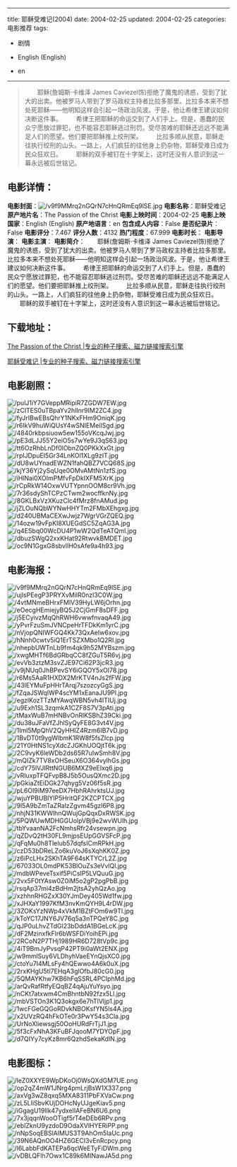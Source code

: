 
---
title: 耶稣受难记(2004)
date: 2004-02-25
updated: 2004-02-25
categories: 电影推荐
tags:
- 剧情

- English (English)
- en
---


> 　　耶稣(詹姆斯·卡维泽 James Caviezel饰)拒绝了魔鬼的诱惑，受到了犹大的出卖。他被罗马人带到了罗马政权主持者比拉多那里。比拉多本来不想处死耶稣——他明知这样会引起一场政治风波。于是，他让希律王建议如何决断这件事。 　　希律王把耶稣的命运交到了人们手上。但是，愚蠢的民众宁愿放过罪犯，也不能容忍耶稣逃过刑罚。受尽苦难的耶稣还远远不能满足人们的愿望。他们要把耶稣推上绞刑架。 　　比拉多顺从民意，耶稣走往执行绞刑的山头。一路上，人们疯狂的往他身上扔杂物，耶稣受难日成为民众狂欢日。 　　耶稣的双手被钉在十字架上，这时还没有人意识到这一幕永远被后世铭记。

## **电影详情**：

**电影封面**：<img src="https://image.tmdb.org/t/p/w200/v9f9MMrq2nGQrN7cHnQRmEq9lSE.jpg" alt="/v9f9MMrq2nGQrN7cHnQRmEq9lSE.jpg" title="/v9f9MMrq2nGQrN7cHnQRmEq9lSE.jpg">
**电影名称**：耶稣受难记
**原产地片名**：The Passion of the Christ
**电影上映时间**：2004-02-25
**电影上映国家**：English (English)
**原产地语言**：en
**包含成人内容**：False
**是否纪录片**：False
**电影评分**：7.467
**评分人数**：4132
**热门程度**：67.999
**电影时长**：
**电影导演**：
**电影主演**：
**电影简介**：　　耶稣(詹姆斯·卡维泽 James Caviezel饰)拒绝了魔鬼的诱惑，受到了犹大的出卖。他被罗马人带到了罗马政权主持者比拉多那里。比拉多本来不想处死耶稣——他明知这样会引起一场政治风波。于是，他让希律王建议如何决断这件事。 　　希律王把耶稣的命运交到了人们手上。但是，愚蠢的民众宁愿放过罪犯，也不能容忍耶稣逃过刑罚。受尽苦难的耶稣还远远不能满足人们的愿望。他们要把耶稣推上绞刑架。 　　比拉多顺从民意，耶稣走往执行绞刑的山头。一路上，人们疯狂的往他身上扔杂物，耶稣受难日成为民众狂欢日。 　　耶稣的双手被钉在十字架上，这时还没有人意识到这一幕永远被后世铭记。

## **下载地址**：
[The Passion of the Christ |专业的种子搜索、磁力链接搜索引擎](https://movie.amd794.com:2083/?search=The%20Passion%20of%20the%20Christ&ordering=&mode=match_phrase&page_size=10&page=1)

[耶稣受难记 |专业的种子搜索、磁力链接搜索引擎](https://movie.amd794.com:2083/?search=%E8%80%B6%E7%A8%A3%E5%8F%97%E9%9A%BE%E8%AE%B0&ordering=&mode=match_phrase&page_size=10&page=1)
 

## **电影剧照**：
<img src="https://image.tmdb.org/t/p/original/pulJ1iY7GVeppMRipiR7ZGDW7EW.jpg" alt="/pulJ1iY7GVeppMRipiR7ZGDW7EW.jpg" title="/pulJ1iY7GVeppMRipiR7ZGDW7EW.jpg"><img src="https://image.tmdb.org/t/p/original/zClTES0uTBpaYv2hlInr9IM2ZC4.jpg" alt="/zClTES0uTBpaYv2hlInr9IM2ZC4.jpg" title="/zClTES0uTBpaYv2hlInr9IM2ZC4.jpg"><img src="https://image.tmdb.org/t/p/original/fyJrIBwEBsQhrY1NKxFHm9OniqK.jpg" alt="/fyJrIBwEBsQhrY1NKxFHm9OniqK.jpg" title="/fyJrIBwEBsQhrY1NKxFHm9OniqK.jpg"><img src="https://image.tmdb.org/t/p/original/r6IkV9huWiQUsY4wSNIEMeiISgd.jpg" alt="/r6IkV9huWiQUsY4wSNIEMeiISgd.jpg" title="/r6IkV9huWiQUsY4wSNIEMeiISgd.jpg"><img src="https://image.tmdb.org/t/p/original/4840rkbpsiuow5ew155oVKcqJwj.jpg" alt="/4840rkbpsiuow5ew155oVKcqJwj.jpg" title="/4840rkbpsiuow5ew155oVKcqJwj.jpg"><img src="https://image.tmdb.org/t/p/original/pE3dLJJ55Y2eiO5s7wYe9J3qS63.jpg" alt="/pE3dLJJ55Y2eiO5s7wYe9J3qS63.jpg" title="/pE3dLJJ55Y2eiO5s7wYe9J3qS63.jpg"><img src="https://image.tmdb.org/t/p/original/tt6OzRhbLnDf0lObnZQ0PKkXxGt.jpg" alt="/tt6OzRhbLnDf0lObnZQ0PKkXxGt.jpg" title="/tt6OzRhbLnDf0lObnZQ0PKkXxGt.jpg"><img src="https://image.tmdb.org/t/p/original/rplJDpuEI5Gr34LnKOl1XLg9zIT.jpg" alt="/rplJDpuEI5Gr34LnKOl1XLg9zIT.jpg" title="/rplJDpuEI5Gr34LnKOl1XLg9zIT.jpg"><img src="https://image.tmdb.org/t/p/original/dU8wUYnadEWZN1fahQBZ7VCQ68S.jpg" alt="/dU8wUYnadEWZN1fahQBZ7VCQ68S.jpg" title="/dU8wUYnadEWZN1fahQBZ7VCQ68S.jpg"><img src="https://image.tmdb.org/t/p/original/kjY36Yj2ySqUqe0OMvAMtNn1zfS.jpg" alt="/kjY36Yj2ySqUqe0OMvAMtNn1zfS.jpg" title="/kjY36Yj2ySqUqe0OMvAMtNn1zfS.jpg"><img src="https://image.tmdb.org/t/p/original/iHlNai0XOImPMfvFpDkIXFM5XrK.jpg" alt="/iHlNai0XOImPMfvFpDkIXFM5XrK.jpg" title="/iHlNai0XOImPMfvFpDkIXFM5XrK.jpg"><img src="https://image.tmdb.org/t/p/original/rCpRkW14OxwVUTYpnnOOM8cr9Vh.jpg" alt="/rCpRkW14OxwVUTYpnnOOM8cr9Vh.jpg" title="/rCpRkW14OxwVUTYpnnOOM8cr9Vh.jpg"><img src="https://image.tmdb.org/t/p/original/7r36sdyShTCPzCTwm2wocffknNy.jpg" alt="/7r36sdyShTCPzCTwm2wocffknNy.jpg" title="/7r36sdyShTCPzCTwm2wocffknNy.jpg"><img src="https://image.tmdb.org/t/p/original/8GKLBxVzXKuzClc4fMrz8fnAMud.jpg" alt="/8GKLBxVzXKuzClc4fMrz8fnAMud.jpg" title="/8GKLBxVzXKuzClc4fMrz8fnAMud.jpg"><img src="https://image.tmdb.org/t/p/original/jZLOuNQbWYNwHHYTm2FMbXEhgxg.jpg" alt="/jZLOuNQbWYNwHHYTm2FMbXEhgxg.jpg" title="/jZLOuNQbWYNwHHYTm2FMbXEhgxg.jpg"><img src="https://image.tmdb.org/t/p/original/d240UBMaCEXwJwjz7WgrVGrZQEQ.jpg" alt="/d240UBMaCEXwJwjz7WgrVGrZQEQ.jpg" title="/d240UBMaCEXwJwjz7WgrVGrZQEQ.jpg"><img src="https://image.tmdb.org/t/p/original/14ozw19vFpKI8XUEGdSC5ZqAG3A.jpg" alt="/14ozw19vFpKI8XUEGdSC5ZqAG3A.jpg" title="/14ozw19vFpKI8XUEGdSC5ZqAG3A.jpg"><img src="https://image.tmdb.org/t/p/original/q4ESbq00WcDU4P1wW2QdTeATQml.jpg" alt="/q4ESbq00WcDU4P1wW2QdTeATQml.jpg" title="/q4ESbq00WcDU4P1wW2QdTeATQml.jpg"><img src="https://image.tmdb.org/t/p/original/dbuzSWgQ2xxKHat92RtwvkBMDET.jpg" alt="/dbuzSWgQ2xxKHat92RtwvkBMDET.jpg" title="/dbuzSWgQ2xxKHat92RtwvkBMDET.jpg"><img src="https://image.tmdb.org/t/p/original/oc9N1GgxG8sbvlIH0sAfe9a4h93.jpg" alt="/oc9N1GgxG8sbvlIH0sAfe9a4h93.jpg" title="/oc9N1GgxG8sbvlIH0sAfe9a4h93.jpg">

## **电影海报**：
<img src="https://image.tmdb.org/t/p/original/v9f9MMrq2nGQrN7cHnQRmEq9lSE.jpg" alt="/v9f9MMrq2nGQrN7cHnQRmEq9lSE.jpg" title="/v9f9MMrq2nGQrN7cHnQRmEq9lSE.jpg"><img src="https://image.tmdb.org/t/p/original/ujlsPEegP3PRYXvMilR0nzl3C0W.jpg" alt="/ujlsPEegP3PRYXvMilR0nzl3C0W.jpg" title="/ujlsPEegP3PRYXvMilR0nzl3C0W.jpg"><img src="https://image.tmdb.org/t/p/original/4vtMNmeBHrxFMlV39HyLW6jOrhn.jpg" alt="/4vtMNmeBHrxFMlV39HyLW6jOrhn.jpg" title="/4vtMNmeBHrxFMlV39HyLW6jOrhn.jpg"><img src="https://image.tmdb.org/t/p/original/eOecgHEmiejyBQ5J2CjGmF8sDFF.jpg" alt="/eOecgHEmiejyBQ5J2CjGmF8sDFF.jpg" title="/eOecgHEmiejyBQ5J2CjGmF8sDFF.jpg"><img src="https://image.tmdb.org/t/p/original/j5ECyivzMqQhRWH6vwwfnvaqA49.jpg" alt="/j5ECyivzMqQhRWH6vwwfnvaqA49.jpg" title="/j5ECyivzMqQhRWH6vwwfnvaqA49.jpg"><img src="https://image.tmdb.org/t/p/original/yPvrFzuSmJVNCpeHrTFDkKm1yrC.jpg" alt="/yPvrFzuSmJVNCpeHrTFDkKm1yrC.jpg" title="/yPvrFzuSmJVNCpeHrTFDkKm1yrC.jpg"><img src="https://image.tmdb.org/t/p/original/nVjopQNIWFGQ4Kk73QxAeIw6xov.jpg" alt="/nVjopQNIWFGQ4Kk73QxAeIw6xov.jpg" title="/nVjopQNIWFGQ4Kk73QxAeIw6xov.jpg"><img src="https://image.tmdb.org/t/p/original/hNnh0cwtv5iQ1ErTSZXMbo1Q2Rl.jpg" alt="/hNnh0cwtv5iQ1ErTSZXMbo1Q2Rl.jpg" title="/hNnh0cwtv5iQ1ErTSZXMbo1Q2Rl.jpg"><img src="https://image.tmdb.org/t/p/original/nhepbUWTnLb9fm4qk9h52MYBszm.jpg" alt="/nhepbUWTnLb9fm4qk9h52MYBszm.jpg" title="/nhepbUWTnLb9fm4qk9h52MYBszm.jpg"><img src="https://image.tmdb.org/t/p/original/xwgMHTf6BdGRbqCC8fZGuT5R6vj.jpg" alt="/xwgMHTf6BdGRbqCC8fZGuT5R6vj.jpg" title="/xwgMHTf6BdGRbqCC8fZGuT5R6vj.jpg"><img src="https://image.tmdb.org/t/p/original/evVb3ztzM3svZJE97Ci62P3jcR3.jpg" alt="/evVb3ztzM3svZJE97Ci62P3jcR3.jpg" title="/evVb3ztzM3svZJE97Ci62P3jcR3.jpg"><img src="https://image.tmdb.org/t/p/original/v9jNUq0JhBPevSY6iGQOY5xOI78.jpg" alt="/v9jNUq0JhBPevSY6iGQOY5xOI78.jpg" title="/v9jNUq0JhBPevSY6iGQOY5xOI78.jpg"><img src="https://image.tmdb.org/t/p/original/r6Ms5AaR1HXDX2MrKTV4nJs2fFW.jpg" alt="/r6Ms5AaR1HXDX2MrKTV4nJs2fFW.jpg" title="/r6Ms5AaR1HXDX2MrKTV4nJs2fFW.jpg"><img src="https://image.tmdb.org/t/p/original/43lEYMuFpHHrTArqj7szozcyGgS.jpg" alt="/43lEYMuFpHHrTArqj7szozcyGgS.jpg" title="/43lEYMuFpHHrTArqj7szozcyGgS.jpg"><img src="https://image.tmdb.org/t/p/original/fZqaJSWqIWP4scYM1xEanaJU9Pl.jpg" alt="/fZqaJSWqIWP4scYM1xEanaJU9Pl.jpg" title="/fZqaJSWqIWP4scYM1xEanaJU9Pl.jpg"><img src="https://image.tmdb.org/t/p/original/egzlKozTTzMYAwqWBN5vh4ITIUj.jpg" alt="/egzlKozTTzMYAwqWBN5vh4ITIUj.jpg" title="/egzlKozTTzMYAwqWBN5vh4ITIUj.jpg"><img src="https://image.tmdb.org/t/p/original/u9Exh1SL3zqmkA1CZF8S7V3pAti.jpg" alt="/u9Exh1SL3zqmkA1CZF8S7V3pAti.jpg" title="/u9Exh1SL3zqmkA1CZF8S7V3pAti.jpg"><img src="https://image.tmdb.org/t/p/original/tMaxWuB7mHNBvOnRlKSBhZ39Cki.jpg" alt="/tMaxWuB7mHNBvOnRlKSBhZ39Cki.jpg" title="/tMaxWuB7mHNBvOnRlKSBhZ39Cki.jpg"><img src="https://image.tmdb.org/t/p/original/du38uJFaVfZJhlSyQyFE8G3vt4V.jpg" alt="/du38uJFaVfZJhlSyQyFE8G3vt4V.jpg" title="/du38uJFaVfZJhlSyQyFE8G3vt4V.jpg"><img src="https://image.tmdb.org/t/p/original/1Iml5MpQhV2QyHHIZ4Rzm6IB7vD.jpg" alt="/1Iml5MpQhV2QyHHIZ4Rzm6IB7vD.jpg" title="/1Iml5MpQhV2QyHHIZ4Rzm6IB7vD.jpg"><img src="https://image.tmdb.org/t/p/original/1BvDT0t9ygWlbmK1RW8f5fsZIcp.jpg" alt="/1BvDT0t9ygWlbmK1RW8f5fsZIcp.jpg" title="/1BvDT0t9ygWlbmK1RW8f5fsZIcp.jpg"><img src="https://image.tmdb.org/t/p/original/21Y0HtNS1cyXdcZJGKhUOQjtT6k.jpg" alt="/21Y0HtNS1cyXdcZJGKhUOQjtT6k.jpg" title="/21Y0HtNS1cyXdcZJGKhUOQjtT6k.jpg"><img src="https://image.tmdb.org/t/p/original/2C9vyK6leWDb2ds65R7uIwSmh8V.jpg" alt="/2C9vyK6leWDb2ds65R7uIwSmh8V.jpg" title="/2C9vyK6leWDb2ds65R7uIwSmh8V.jpg"><img src="https://image.tmdb.org/t/p/original/mQIZk7TV8xOHSeuX6O364vylhGs.jpg" alt="/mQIZk7TV8xOHSeuX6O364vylhGs.jpg" title="/mQIZk7TV8xOHSeuX6O364vylhGs.jpg"><img src="https://image.tmdb.org/t/p/original/cdY75lVJlRttNGUB6MXZ9eEIxq6.jpg" alt="/cdY75lVJlRttNGUB6MXZ9eEIxq6.jpg" title="/cdY75lVJlRttNGUB6MXZ9eEIxq6.jpg"><img src="https://image.tmdb.org/t/p/original/vRIuxpTFQFvpB8J5b5OusQXmc2D.jpg" alt="/vRIuxpTFQFvpB8J5b5OusQXmc2D.jpg" title="/vRIuxpTFQFvpB8J5b5OusQXmc2D.jpg"><img src="https://image.tmdb.org/t/p/original/pGkiaZtEiDGk27qhyg5Vz06f5sR.jpg" alt="/pGkiaZtEiDGk27qhyg5Vz06f5sR.jpg" title="/pGkiaZtEiDGk27qhyg5Vz06f5sR.jpg"><img src="https://image.tmdb.org/t/p/original/pL6Ol9iM97eeDX7HbhRAhrktsUJ.jpg" alt="/pL6Ol9iM97eeDX7HbhRAhrktsUJ.jpg" title="/pL6Ol9iM97eeDX7HbhRAhrktsUJ.jpg"><img src="https://image.tmdb.org/t/p/original/wjuYPBUBIYlP5HritQF2KZCPTCX.jpg" alt="/wjuYPBUBIYlP5HritQF2KZCPTCX.jpg" title="/wjuYPBUBIYlP5HritQF2KZCPTCX.jpg"><img src="https://image.tmdb.org/t/p/original/9l5A9bZmTaZRalzZgvm45gzl6P8.jpg" alt="/9l5A9bZmTaZRalzZgvm45gzl6P8.jpg" title="/9l5A9bZmTaZRalzZgvm45gzl6P8.jpg"><img src="https://image.tmdb.org/t/p/original/nhjN31KWWlhnQWujGpQqxDxRWSK.jpg" alt="/nhjN31KWWlhnQWujGpQqxDxRWSK.jpg" title="/nhjN31KWWlhnQWujGpQqxDxRWSK.jpg"><img src="https://image.tmdb.org/t/p/original/5PQWUwMDHGGUolpVBj9e2wvWUlh.jpg" alt="/5PQWUwMDHGGUolpVBj9e2wvWUlh.jpg" title="/5PQWUwMDHGGUolpVBj9e2wvWUlh.jpg"><img src="https://image.tmdb.org/t/p/original/tbYvaanNA2FcNmhsRfr24vsewpn.jpg" alt="/tbYvaanNA2FcNmhsRfr24vsewpn.jpg" title="/tbYvaanNA2FcNmhsRfr24vsewpn.jpg"><img src="https://image.tmdb.org/t/p/original/qZDvQ2tH30FL9mjpsEUpGGVSFcP.jpg" alt="/qZDvQ2tH30FL9mjpsEUpGGVSFcP.jpg" title="/qZDvQ2tH30FL9mjpsEUpGGVSFcP.jpg"><img src="https://image.tmdb.org/t/p/original/qFqMu0h8TleIub57dqfsICmRPkH.jpg" alt="/qFqMu0h8TleIub57dqfsICmRPkH.jpg" title="/qFqMu0h8TleIub57dqfsICmRPkH.jpg"><img src="https://image.tmdb.org/t/p/original/czD53bDReLZo6kuVoJ6sXqhKK0Z.jpg" alt="/czD53bDReLZo6kuVoJ6sXqhKK0Z.jpg" title="/czD53bDReLZo6kuVoJ6sXqhKK0Z.jpg"><img src="https://image.tmdb.org/t/p/original/z6iPcLHx2SKhTA9F64sKTYCrL2Z.jpg" alt="/z6iPcLHx2SKhTA9F64sKTYCrL2Z.jpg" title="/z6iPcLHx2SKhTA9F64sKTYCrL2Z.jpg"><img src="https://image.tmdb.org/t/p/original/67033OL0mdPK53BlOuZs3eVvlQl.jpg" alt="/67033OL0mdPK53BlOuZs3eVvlQl.jpg" title="/67033OL0mdPK53BlOuZs3eVvlQl.jpg"><img src="https://image.tmdb.org/t/p/original/mdbWPeveTsxif5PiCsIP5LVQuuG.jpg" alt="/mdbWPeveTsxif5PiCsIP5LVQuuG.jpg" title="/mdbWPeveTsxif5PiCsIP5LVQuuG.jpg"><img src="https://image.tmdb.org/t/p/original/2vx5F0tYAsw0Z0iM5o2gP2pgPbB.jpg" alt="/2vx5F0tYAsw0Z0iM5o2gP2pgPbB.jpg" title="/2vx5F0tYAsw0Z0iM5o2gP2pgPbB.jpg"><img src="https://image.tmdb.org/t/p/original/rsqAp37mi4zBdHm2jtsA2yhQzAo.jpg" alt="/rsqAp37mi4zBdHm2jtsA2yhQzAo.jpg" title="/rsqAp37mi4zBdHm2jtsA2yhQzAo.jpg"><img src="https://image.tmdb.org/t/p/original/xzhhnRHGZxX30YJmDey405Wd1fw.jpg" alt="/xzhhnRHGZxX30YJmDey405Wd1fw.jpg" title="/xzhhnRHGZxX30YJmDey405Wd1fw.jpg"><img src="https://image.tmdb.org/t/p/original/xJHXaY1997KfM3nvKmQYH9L4rDW.jpg" alt="/xJHXaY1997KfM3nvKmQYH9L4rDW.jpg" title="/xJHXaY1997KfM3nvKmQYH9L4rDW.jpg"><img src="https://image.tmdb.org/t/p/original/3ZOKsYzNWp4xVkM1BZtFOm6w9Tl.jpg" alt="/3ZOKsYzNWp4xVkM1BZtFOm6w9Tl.jpg" title="/3ZOKsYzNWp4xVkM1BZtFOm6w9Tl.jpg"><img src="https://image.tmdb.org/t/p/original/kToYC17JNY6JV76q5a3nTPQeY8C.jpg" alt="/kToYC17JNY6JV76q5a3nTPQeY8C.jpg" title="/kToYC17JNY6JV76q5a3nTPQeY8C.jpg"><img src="https://image.tmdb.org/t/p/original/qJP0uLhvZTdGl23bDddA1BGeLcK.jpg" alt="/qJP0uLhvZTdGl23bDddA1BGeLcK.jpg" title="/qJP0uLhvZTdGl23bDddA1BGeLcK.jpg"><img src="https://image.tmdb.org/t/p/original/dF2MzinxfkFlr6bWSFDiYoihEPi.jpg" alt="/dF2MzinxfkFlr6bWSFDiYoihEPi.jpg" title="/dF2MzinxfkFlr6bWSFDiYoihEPi.jpg"><img src="https://image.tmdb.org/t/p/original/2RCoN2P7THj1989HR6D728tVp9c.jpg" alt="/2RCoN2P7THj1989HR6D728tVp9c.jpg" title="/2RCoN2P7THj1989HR6D728tVp9c.jpg"><img src="https://image.tmdb.org/t/p/original/4iT9BmJyPvsqP42PT9i0aWt2ENX.jpg" alt="/4iT9BmJyPvsqP42PT9i0aWt2ENX.jpg" title="/4iT9BmJyPvsqP42PT9i0aWt2ENX.jpg"><img src="https://image.tmdb.org/t/p/original/w9mmlSuy6VLDhyhVaeEYnQjsXC0.jpg" alt="/w9mmlSuy6VLDhyhVaeEYnQjsXC0.jpg" title="/w9mmlSuy6VLDhyhVaeEYnQjsXC0.jpg"><img src="https://image.tmdb.org/t/p/original/ctoYu7I4MLsFy4hQEwwo4A6k0uX.jpg" alt="/ctoYu7I4MLsFy4hQEwwo4A6k0uX.jpg" title="/ctoYu7I4MLsFy4hQEwwo4A6k0uX.jpg"><img src="https://image.tmdb.org/t/p/original/2rxKHgU5tl7EHqA3glOfbJ80cG0.jpg" alt="/2rxKHgU5tl7EHqA3glOfbJ80cG0.jpg" title="/2rxKHgU5tl7EHqA3glOfbJ80cG0.jpg"><img src="https://image.tmdb.org/t/p/original/5QMAYKhw7KB6hFqSSRL4PCIphMd.jpg" alt="/5QMAYKhw7KB6hFqSSRL4PCIphMd.jpg" title="/5QMAYKhw7KB6hFqSSRL4PCIphMd.jpg"><img src="https://image.tmdb.org/t/p/original/arQvRafRtfyEQqBZ4qAjuYuYsyo.jpg" alt="/arQvRafRtfyEQqBZ4qAjuYuYsyo.jpg" title="/arQvRafRtfyEQqBZ4qAjuYuYsyo.jpg"><img src="https://image.tmdb.org/t/p/original/nCKt7atxwm4CmBhntbN92fzx5Ll.jpg" alt="/nCKt7atxwm4CmBhntbN92fzx5Ll.jpg" title="/nCKt7atxwm4CmBhntbN92fzx5Ll.jpg"><img src="https://image.tmdb.org/t/p/original/mbVSTOn3K1Q3okgx6e7hTlVljp1.jpg" alt="/mbVSTOn3K1Q3okgx6e7hTlVljp1.jpg" title="/mbVSTOn3K1Q3okgx6e7hTlVljp1.jpg"><img src="https://image.tmdb.org/t/p/original/1wcFGeGQGoRDvkNBOKsfYN5ls4A.jpg" alt="/1wcFGeGQGoRDvkNBOKsfYN5ls4A.jpg" title="/1wcFGeGQGoRDvkNBOKsfYN5ls4A.jpg"><img src="https://image.tmdb.org/t/p/original/x2UVzRQ4hFkOTe0r3PwY54s3Cla.jpg" alt="/x2UVzRQ4hFkOTe0r3PwY54s3Cla.jpg" title="/x2UVzRQ4hFkOTe0r3PwY54s3Cla.jpg"><img src="https://image.tmdb.org/t/p/original/UrNoXliewsgj50OoHURdFrTjJ1.jpg" alt="/UrNoXliewsgj50OoHURdFrTjJ1.jpg" title="/UrNoXliewsgj50OoHURdFrTjJ1.jpg"><img src="https://image.tmdb.org/t/p/original/5f3cFxNhA3KFuBFJqooM7YDYOpF.jpg" alt="/5f3cFxNhA3KFuBFJqooM7YDYOpF.jpg" title="/5f3cFxNhA3KFuBFJqooM7YDYOpF.jpg"><img src="https://image.tmdb.org/t/p/original/d7QIYy7cyKz8mr6QzhdSekaKdlN.jpg" alt="/d7QIYy7cyKz8mr6QzhdSekaKdlN.jpg" title="/d7QIYy7cyKz8mr6QzhdSekaKdlN.jpg">

## **电影图标**：
<img src="https://image.tmdb.org/t/p/original/leZ0XXYE9WpDKoOj0WsQXdGM7UE.png" alt="/leZ0XXYE9WpDKoOj0WsQXdGM7UE.png" title="/leZ0XXYE9WpDKoOj0WsQXdGM7UE.png"><img src="https://image.tmdb.org/t/p/original/op2qZ4mW1JNrg4pmLrjBsW1X337.png" alt="/op2qZ4mW1JNrg4pmLrjBsW1X337.png" title="/op2qZ4mW1JNrg4pmLrjBsW1X337.png"><img src="https://image.tmdb.org/t/p/original/axVg3wZ8qxq5MXA8311PbFXVaCw.png" alt="/axVg3wZ8qxq5MXA8311PbFXVaCw.png" title="/axVg3wZ8qxq5MXA8311PbFXVaCw.png"><img src="https://image.tmdb.org/t/p/original/zL5LIiSbvKUjDOHcNyUJgeKiav5.png" alt="/zL5LIiSbvKUjDOHcNyUJgeKiav5.png" title="/zL5LIiSbvKUjDOHcNyUJgeKiav5.png"><img src="https://image.tmdb.org/t/p/original/iGgagU19lIk47ydxelIAFeBN6U6.png" alt="/iGgagU19lIk47ydxelIAFeBN6U6.png" title="/iGgagU19lIk47ydxelIAFeBN6U6.png"><img src="https://image.tmdb.org/t/p/original/7x3jqqnWooOTigf5rT4eDEb6RPv.png" alt="/7x3jqqnWooOTigf5rT4eDEb6RPv.png" title="/7x3jqqnWooOTigf5rT4eDEb6RPv.png"><img src="https://image.tmdb.org/t/p/original/ebIZknU9yzdoD9OdaXVlHYERiPP.png" alt="/ebIZknU9yzdoD9OdaXVlHYERiPP.png" title="/ebIZknU9yzdoD9OdaXVlHYERiPP.png"><img src="https://image.tmdb.org/t/p/original/nNpSoqEBSlAlMUS3T9AhOm5IaUc.png" alt="/nNpSoqEBSlAlMUS3T9AhOm5IaUc.png" title="/nNpSoqEBSlAlMUS3T9AhOm5IaUc.png"><img src="https://image.tmdb.org/t/p/original/39N6AQnOO4HZ6GECI3vEnRcpcy.png" alt="/39N6AQnOO4HZ6GECI3vEnRcpcy.png" title="/39N6AQnOO4HZ6GECI3vEnRcpcy.png"><img src="https://image.tmdb.org/t/p/original/l6LabbFdKATEPa6qcWeETyFiDWm.png" alt="/l6LabbFdKATEPa6qcWeETyFiDWm.png" title="/l6LabbFdKATEPa6qcWeETyFiDWm.png"><img src="https://image.tmdb.org/t/p/original/vDBLQFlh7Owx1C89k6MINawJA5d.png" alt="/vDBLQFlh7Owx1C89k6MINawJA5d.png" title="/vDBLQFlh7Owx1C89k6MINawJA5d.png">
